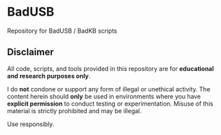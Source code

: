 # BadUSB
Repository for BadUSB / BadKB scripts

## Disclaimer

All code, scripts, and tools provided in this repository are for **educational and research purposes only**.

I do **not** condone or support any form of illegal or unethical activity. The content herein should **only** be used in environments where you have **explicit permission** to conduct testing or experimentation. Misuse of this material is strictly prohibited and may be illegal.

Use responsibly.
